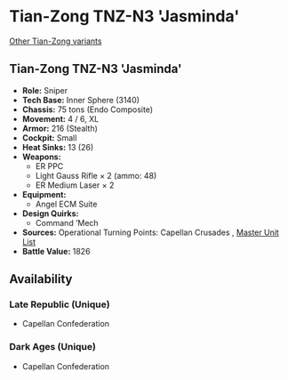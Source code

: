 # Tian-Zong TNZ-N3 'Jasminda' 

[Other Tian-Zong variants](../tian-zong.md) 

## Tian-Zong TNZ-N3 'Jasminda' 

- **Role:** Sniper 
- **Tech Base:** Inner Sphere (3140) 
- **Chassis:** 75 tons (Endo Composite) 
- **Movement:** 4 / 6, XL 
- **Armor:** 216 (Stealth) 
- **Cockpit:** Small 
- **Heat Sinks:** 13 (26) 
- **Weapons:** 
  - ER PPC 
  - Light Gauss Rifle × 2 (ammo: 48) 
  - ER Medium Laser × 2 
- **Equipment:** 
  - Angel ECM Suite 
- **Design Quirks:** 
  - Command ’Mech 
- **Sources:** Operational Turning Points: Capellan Crusades , [Master Unit List](http://masterunitlist.info/Unit/Details/7402) 
- **Battle Value:** 1826 

## Availability 

### Late Republic (Unique) 

- Capellan Confederation 

### Dark Ages (Unique) 

- Capellan Confederation 

